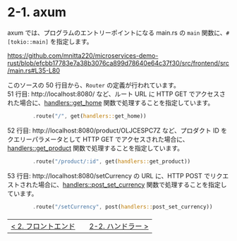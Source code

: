 # 2-1. axum

axum では、プログラムのエントリーポイントになる main.rs の `main` 関数に、`#[tokio::main]` を指定します。

https://github.com/mnitta220/microservices-demo-rust/blob/efcbb17783e7a38b3076ca899d78640e64c37f30/src/frontend/src/main.rs#L35-L80

このソースの 50 行目から、`Router` の定義が行われています。  
51 行目: http://localhost:8080/ など、ルート URL に HTTP GET でアクセスされた場合に、[handlers::get_home](https://github.com/mnitta220/microservices-demo-rust/blob/efcbb17783e7a38b3076ca899d78640e64c37f30/src/frontend/src/handlers.rs#L49-L58) 関数で処理することを指定しています。

```rust
        .route("/", get(handlers::get_home))
```

52 行目: http://localhost:8080/product/OLJCESPC7Z など、プロダクト ID をクエリーパラメータとして HTTP GET でアクセスされた場合に、[handlers::get_product](https://github.com/mnitta220/microservices-demo-rust/blob/efcbb17783e7a38b3076ca899d78640e64c37f30/src/frontend/src/handlers.rs#L60-L72) 関数で処理することを指定しています。

```rust
        .route("/product/:id", get(handlers::get_product))
```

53 行目: http://localhost:8080/setCurrency の URL に、HTTP POST でリクエストされた場合に、[handlers::post_set_currency](https://github.com/mnitta220/microservices-demo-rust/blob/efcbb17783e7a38b3076ca899d78640e64c37f30/src/frontend/src/handlers.rs#L90-L107) 関数で処理することを指定しています。

```rust
        .route("/setCurrency", post(handlers::post_set_currency))
```

<table style="width: 90%; margin-top: 20px;">
<tr>
<td style="text-align: left"><a href="./2-0.frontend.md">&lt;&nbsp;2. フロントエンド</a></td>
<td></td>
<td style="text-align: right"><a href="./2-2.handler.md">2-2. ハンドラー&nbsp;&gt;</a></td>
</tr>
</table>
